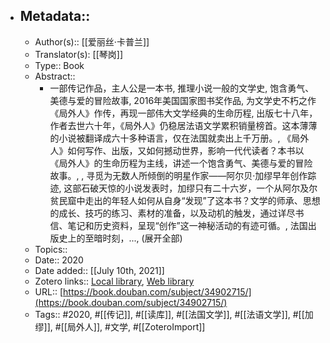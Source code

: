- ## Metadata::
    - Author(s):: [[爱丽丝·卡普兰]]
    - Translator(s): [[琴岗]]
    - Type:: Book
    - Abstract::
        - 一部传记作品，主人公是一本书, 推理小说一般的文学史, 饱含勇气、美德与爱的冒险故事, 2016年美国国家图书奖作品, 为文学史不朽之作《局外人》作传，再现一部伟大文学经典的生命历程, 出版七十八年，作者去世六十年，《局外人》仍稳居法语文学累积销量榜首。这本薄薄的小说被翻译成六十多种语言，仅在法国就卖出上千万册。, 《局外人》如何写作、出版，又如何撼动世界，影响一代代读者？本书以《局外人》的生命历程为主线，讲述一个饱含勇气、美德与爱的冒险故事。, , 寻觅为无数人所倾倒的明星作家——阿尔贝·加缪早年创作踪迹, 这部石破天惊的小说发表时，加缪只有二十六岁，一个从阿尔及尔贫民窟中走出的年轻人如何从自身“发现”了这本书？文学的师承、思想的成长、技巧的练习、素材的准备，以及动机的触发，通过详尽书信、笔记和历史资料，呈现“创作”这一神秘活动的有迹可循。, 法国出版史上的至暗时刻，..., (展开全部)
    - Topics:: 
    - Date:: 2020
    - Date added:: [[July 10th, 2021]]
    - Zotero links:: [Local library](zotero://select/library/items/XYH3BTKJ), [Web library](https://www.zotero.org/users/7147715/items/XYH3BTKJ)
    - URL:: [https://book.douban.com/subject/34902715/](https://book.douban.com/subject/34902715/)
    - Tags:: #2020, #[[传记]], #[[读库]], #[[法国文学]], #[[法语文学]], #[[加缪]], #[[局外人]], #文学, #[[ZoteroImport]]
